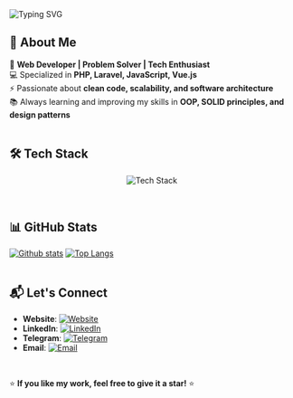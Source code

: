 <img src="https://readme-typing-svg.demolab.com?font=Fira+Code&weight=500&size=25&pause=1000&width=900&lines=Hi!+I'm+Mohammad+Amin+Forati;Full+Stack+Developer+%7C+Problem+Solver;Passionate+about+Building+Modern+Digital+Experiences" alt="Typing SVG" />

## 🚀 About Me

🎯 **Web Developer | Problem Solver | Tech Enthusiast**  
💻 Specialized in **PHP, Laravel, JavaScript, Vue.js**  
⚡ Passionate about **clean code, scalability, and software architecture**  
📚 Always learning and improving my skills in **OOP, SOLID principles, and design patterns**
<br/><br/>
## 🛠️ Tech Stack

<p align="center">
  <img src="https://skillicons.dev/icons?i=php,js,html,css,sass,mysql,git,docker,laravel,livewire,alpinejs,vue,tailwind,postgresql,redis,linux&perline=8" alt="Tech Stack" />
</p>
<br/>

## 📊 GitHub Stats

<a href="#">![Github stats](https://github-readme-stats.vercel.app/api?username=aminfo184&theme=blueberry&count_private=true&hide_border=true&line_height=20)</a>
<a href="#">![Top Langs](https://github-readme-stats.vercel.app/api/top-langs/?username=aminfo184&layout=compact&theme=blueberry&count_private=true&hide_border=true)</a>
<br/><br/>
## 📬 Let's Connect

- **Website**: [![Website](https://img.shields.io/badge/aminfo-39b6a6)](https://aminfo184.github.io/aminfo)
- **LinkedIn**: [![LinkedIn](https://img.shields.io/badge/mohammad%20amin%20forati-0a66c2)](https://www.linkedin.com/in/mohammad-amin-forati)
- **Telegram**: [![Telegram](https://img.shields.io/badge/@aminfo84-26A5E4?style=flat&logo=telegram&logoColor=white)](https://t.me/aminfo84)
- **Email**: [![Email](https://img.shields.io/badge/mohaminforati@gmail.com-D14836?style=flat&logo=gmail&logoColor=white)](mailto:mohaminforati@gmail.com)
<br/>

⭐ **If you like my work, feel free to give it a star!** ⭐
